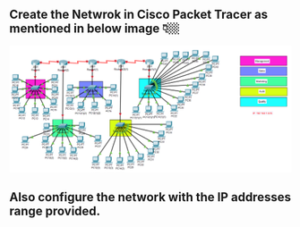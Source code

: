 ## Create the Netwrok in Cisco Packet Tracer as mentioned in below image 👇🏼

![Image description](CPT_Screenshot.png)

## Also configure the network with the IP addresses range provided.
